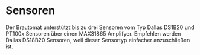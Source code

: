 # Sensoren

Der Brautomat unterstützt bis zu drei Sensoren vom Typ Dallas DS1B20 und PT100x Sensoren über einen MAX31865 Amplifyer. Empfehlen werden Dallas DS18B20 Sensoren, weil dieser Sensortyp einfacher anzuschließen ist.
